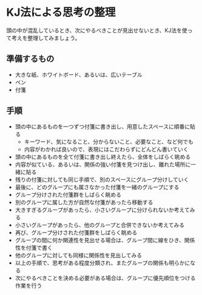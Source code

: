 # KJ法による思考の整理

頭の中が混乱しているとき、次にやるべきことが見出せないとき、KJ法を使って考えを整理してみましょう。

## 準備するもの

- 大きな紙、ホワイトボード、あるいは、広いテーブル
- ペン
- 付箋

## 手順

- 頭の中にあるものを一つずつ付箋に書き出し、用意したスペースに順番に貼る
  - キーワード、気になること、分からないこと、必要なこと、など何でも
  - 内容がわかれば良いので、表現にはこだわらずにどんどん書いていく
- 頭の中にあるものを全て付箋に書き出し終えたら、全体をしばらく眺める
- 内容が似ている、あるいは、関係の強い付箋を見つけ出し、離れた場所に一緒に貼る
- 残りの付箋に対しても同じ手順で、別のスペースにグループ分けしていく
- 最後に、どのグループにも属さなかった付箋を一緒のグループにする
- グループ分けされた付箋群をしばらく眺める
- 別のグループに属した方が自然な付箋があったら移動する
- 大きすぎるグループがあったら、小さいグループに分けられないか考えてみる
- 小さいグループがあったら、他のグループと合併できないか考えてみる
- 再び、グループ分けされた付箋群をしばらく眺める
- グループの間に何か関連性を見出せる場合は、グループ間に線をひき、関係性を付箋で書く
- 他のグループに対しても同様に関係性を見出してみる
- 以上の手順で、思考がある程度分類され、またグループの関係も明らかになる
- 次にやるべきことを決める必要がある場合は、グループに優先順位をつける作業を行う
